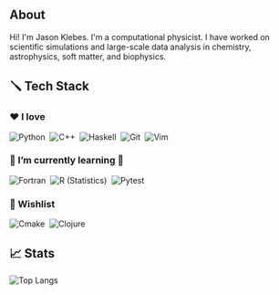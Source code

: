 
## About

Hi! I'm Jason Klebes.  I'm a computational physicist.  I have worked on scientific simulations and large-scale data analysis in chemistry, astrophysics, soft matter, and biophysics.  

## 🪛 Tech Stack

### ❤️ I love

![Python](https://img.shields.io/badge/-Python-3776AB?style=flat&logo=python&logoColor=FFFFFF)&nbsp;
![C++](https://img.shields.io/badge/-C++-00599C?style=flat&logo=C%2B%2B)&nbsp;
![Haskell](https://img.shields.io/badge/-Haskell-5D4F85?style=flat&logo=Haskell)&nbsp;
![Git](https://img.shields.io/badge/-Git-F05032?style=flat&logo=git&logoColor=FFFFFF)&nbsp;
![Vim](https://img.shields.io/badge/-Vim-019733?style=flat&logo=vim)&nbsp;

### 🌱 I’m currently learning 🏢

![Fortran](https://img.shields.io/badge/-R-734F96?style=flat&logo=R)&nbsp;
![R (Statistics)](https://img.shields.io/badge/-Fortran-276DC3?style=flat&logo=Fortran)&nbsp;
![Pytest](https://img.shields.io/badge/-Pytest-0A9EDC?style=flat&logo=Pytest&logoColor=FFFFFF)&nbsp;

### 📜 Wishlist

![Cmake](https://img.shields.io/badge/-Cmake-064F8C?style=flat&logo=Cmake)&nbsp;
![Clojure](https://img.shields.io/badge/-Clojure-5881D8?style=flat&logo=Clojure&logoColor=FFFFFF)&nbsp;

## 📈 Stats

![Top Langs](https://github-readme-stats.vercel.app/api/top-langs/?username=jklebes&layout=compact&hide=jupyter%20notebook)
